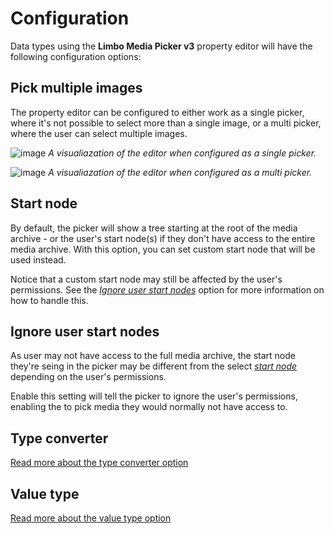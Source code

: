 # Configuration

Data types using the **Limbo Media Picker v3** property editor will have the following configuration options:

## Pick multiple images

The property editor can be configured to either work as a single picker, where it's not possible to select more than a single image, or a multi picker, where the user can select multiple images.

![image](https://user-images.githubusercontent.com/3634580/139288880-417784bb-88c6-4ed1-aba6-0e16f0161942.png)
_A visualiazation of the editor when configured as a single picker._

![image](https://user-images.githubusercontent.com/3634580/139289146-a747c893-3269-46d3-8d81-f8a9fa8a97e4.png)
_A visualiazation of the editor when configured as a multi picker._

## Start node

By default, the picker will show a tree starting at the root of the media archive - or the user's start node(s) if they don't have access to the entire media archive. With this option, you can set custom start node that will be used instead.

Notice that a custom start node may still be affected by the user's permissions. See the [*Ignore user start nodes*](#ignore-user-start-nodes) option for more information on how to handle this.

## Ignore user start nodes

As user may not have access to the full media archive, the start node they're seing in the picker may be different from the select [*start node*](#start-node) depending on the user's permissions.

Enable this setting will tell the picker to ignore the user's permissions, enabling the to pick media they would normally not have access to.

## Type converter

<a href="./type-converter/" class="btn btn-success">
    Read more about the type converter option
    <i class="fa fa-arrow-circle-right" aria-hidden="true"></i>
</a>

## Value type

<a href="./value-type/" class="btn btn-success">
    Read more about the value type option
    <i class="fa fa-arrow-circle-right" aria-hidden="true"></i>
</a>